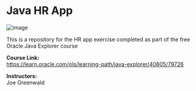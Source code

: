 # Java HR App

![image](https://user-images.githubusercontent.com/85677826/150972756-89945884-c477-4f8c-8068-f0319d02fa28.png)

This is a repository for the HR app exercise completed as part of the free Oracle Java Explorer course

**Course Link:**\
https://learn.oracle.com/ols/learning-path/java-explorer/40805/79726

**Instructors:**\
Joe Greenwald
